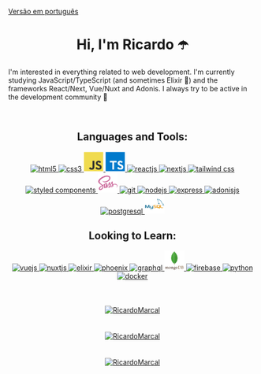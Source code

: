 <a href="https://github.com/RicardoMarcal/">Versão em português</a>
<h1 align="center">Hi, I'm Ricardo ☂️</h1>
<p>I'm interested in everything related to web development. I'm currently studying JavaScript/TypeScript (and sometimes Elixir 🤫) and the frameworks React/Next, Vue/Nuxt and Adonis. I always try to be active in the development community 💙</p>

<br />

<div align="center">
    <h2>Languages and Tools:</h2>
    <a href="https://www.w3.org/html/" target="_blank">
        <img src="https://cdn.jsdelivr.net/gh/devicons/devicon/icons/html5/html5-original.svg" alt="html5" width="40" height="40" />
    </a>
    <a href="https://www.w3schools.com/css/" target="_blank">
        <img src="https://cdn.jsdelivr.net/gh/devicons/devicon/icons/css3/css3-original.svg" alt="css3" width="40" height="40" />
    </a>
    <a href="https://developer.mozilla.org/en-US/docs/Web/JavaScript" target="_blank">
        <img src="https://raw.githubusercontent.com/devicons/devicon/master/icons/javascript/javascript-original.svg" alt="javascript" width="40" height="40" />
    </a>
    <a href="https://www.typescriptlang.org/" target="_blank">
        <img src="https://raw.githubusercontent.com/devicons/devicon/master/icons/typescript/typescript-original.svg" alt="typescript" width="40" height="40" />
    </a>
    <a href="https://reactjs.org/" target="_blank">
        <img src="https://ricardomarcal.github.io/images/ReactJs.png" alt="reactjs" width="40" height="40" />
    </a>
    <a href="https://nextjs.org/" target="_blank">
        <img src="https://ricardomarcal.github.io/images/NextJs.png" alt="nextjs" width="40" height="40" />
    </a>
    <a href="https://tailwindcss.com/" target="_blank">
        <img src="https://www.vectorlogo.zone/logos/tailwindcss/tailwindcss-icon.svg" alt="tailwind css" width="40" height="40" />
    </a>
    <a href="https://styled-components.com/" target="_blank">
        <img src="https://avatars.githubusercontent.com/u/20658825?s=200&v=4" alt="styled components" width="40" height="40" />
    </a>
    <a href="https://sass-lang.com" target="_blank">
        <img src="https://raw.githubusercontent.com/devicons/devicon/master/icons/sass/sass-original.svg" alt="sass" width="40" height="40" />
    </a>
    <a href="https://git-scm.com/" target="_blank">
        <img src="https://www.vectorlogo.zone/logos/git-scm/git-scm-icon.svg" alt="git" width="40" height="40" />
    </a>
    <a href="https://nodejs.org" target="_blank">
        <img src="https://ricardomarcal.github.io/images/NodeJs.png" alt="nodejs" width="40" height="40" />
    </a>
    <a href="https://expressjs.com" target="_blank">
        <img src="https://assets.website-files.com/61ca3f775a79ec5f87fcf937/6202fcdee5ee8636a145a41b_1234.png" alt="express" width="40" height="40" />
    </a>
    <a href="https://adonisjs.com/" target="_blank">
        <img src="https://avatars.githubusercontent.com/u/13810373?s=280&v=4" alt="adonisjs" width="40" height="40" />
    <a href="https://www.postgresql.org/" target="_blank">
        <img src="https://upload.wikimedia.org/wikipedia/commons/2/29/Postgresql_elephant.svg" alt="postgresql" width="40" height="40" />
    </a>
    <a href="https://www.mysql.com/" target="_blank">
        <img src="https://raw.githubusercontent.com/devicons/devicon/master/icons/mysql/mysql-original-wordmark.svg" alt="mysql" width="40" height="40" />
    </a>
   <!--a href="https://www.cprogramming.com/" target="_blank"> <img src="https://cdn.jsdelivr.net/gh/devicons/devicon/icons/c/c-plain.svg" alt="C" width="40" height="40" /> </a-->

   <br />
   <h2 align="center">Looking to Learn:</h2>
    <a href="https://vuejs.org/" target="_blank">
        <img src="https://upload.wikimedia.org/wikipedia/commons/thumb/9/95/Vue.js_Logo_2.svg/1184px-Vue.js_Logo_2.svg.png" alt="vuejs" width="40" height="40" />
    </a>
    <a href="https://nuxtjs.org/" target="_blank">
        <img src="https://nuxtjs.org/design-kit/colored-logo.svg" alt="nuxtjs" width="40" height="40" />
    </a>
    <a href="http://elixir-lang.org/" target="_blank">
        <img src="https://cdn.icon-icons.com/icons2/2699/PNG/64/elixir_lang_logo_icon_169207.png" alt="elixir" width="40" height="40" />
    </a>
    <a href="https://phoenixframework.org/" target="_blank">
        <img src="https://fullstackphoenix.com/images/phoenix-bcd92d6eab83c07e921cb06c8121321a.png?vsn=d" alt="phoenix" width="40" height="40" />
    </a>
    <a href="https://graphql.org" target="_blank">
        <img src="https://www.vectorlogo.zone/logos/graphql/graphql-icon.svg" alt="graphql" width="40" height="40" />
    </a>
    <a href="https://www.mongodb.com/" target="_blank">
        <img src="https://raw.githubusercontent.com/devicons/devicon/master/icons/mongodb/mongodb-original-wordmark.svg" alt="mongodb" width="40" height="40" />
    </a>
    <a href="https://firebase.google.com/" target="_blank">
        <img src="https://www.vectorlogo.zone/logos/firebase/firebase-icon.svg" alt="firebase" width="40" height="40" />
    </a>
    <a href="https://www.python.org/" target="_blank">
        <img src="https://upload.wikimedia.org/wikipedia/commons/c/c3/Python-logo-notext.svg" alt="python" width="40" height="40" />
    </a>
    <a href="https://www.docker.com/" target="_blank">
        <img src="https://cdn-icons-png.flaticon.com/512/919/919853.png" alt="docker" width="40" height="40" />
    </a>
</div>

<br />
<br />
<br />

<a href="https://github.com/RicardoMarcal/">
    <div align="center"><img width="512" align="center" src="https://github-readme-stats.vercel.app/api?username=RicardoMarcal&show_icons=true&locale=en&theme=prussian&include_all_commits=true&count_private=true" alt="RicardoMarcal" /></div>
    <br />
    <br />
    <div align="center"><img width="512" align="center" src="https://github-readme-stats.vercel.app/api/top-langs?username=RicardoMarcal&show_icons=true&locale=en&layout=compact&theme=prussian&langs_count=6" alt="RicardoMarcal" /></div>
    <br />
    <br />
    <div align="center"><img width="512" align="center" src="http://github-readme-streak-stats.herokuapp.com?user=RicardoMarcal&theme=prussian&hide_border=true&date_format=j%20M%5B%20Y%5D" alt="RicardoMarcal" /></div>
</a>
<!---
   RicardoMarcal/RicardoMarcal is a ✨ special ✨ repository because its `README.md` (this file) appears on your GitHub profile.
   You can click the Preview link to take a look at your changes.
   --->
